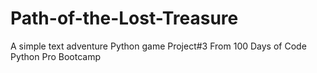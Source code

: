 # Path-of-the-Lost-Treasure
A simple text adventure Python game
Project#3 From 100 Days of Code Python Pro Bootcamp


